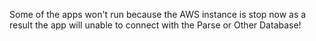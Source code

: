Some of the apps won't run because the AWS instance is stop now as a result the app will unable to connect with the Parse or Other Database!
